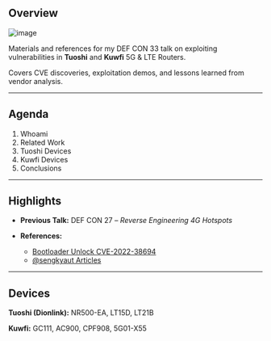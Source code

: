 
##  Overview

<img alt="image" src="https://github.com/user-attachments/assets/fd6899d8-9b7e-4954-a2dd-558e1be77a40" />

Materials and references for my DEF CON 33 talk on exploiting vulnerabilities in **Tuoshi** and **Kuwfi** 5G & LTE Routers.

Covers CVE discoveries, exploitation demos, and lessons learned from vendor analysis.

---

##  Agenda

1. Whoami
2. Related Work
3. Tuoshi Devices
4. Kuwfi Devices
5. Conclusions

---

##  Highlights

* **Previous Talk:** DEF CON 27 – *Reverse Engineering 4G Hotspots*
* **References:**

  * [Bootloader Unlock CVE-2022-38694](https://github.com/TomKing062/CVE-2022-38694_unlock_bootloader/discussions/55)
  * [@sengkyaut Articles](https://medium.com/@sengkyaut)

---

##  Devices 

**Tuoshi (Dionlink):** NR500-EA, LT15D, LT21B

**Kuwfi:** GC111, AC900, CPF908, 5G01-X55





